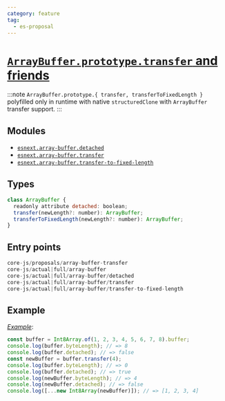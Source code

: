 ```yaml
---
category: feature
tag:
  - es-proposal
---
```


# [`ArrayBuffer.prototype.transfer` and friends](#https://github.com/tc39/proposal-arraybuffer-transfer)

:::note
`ArrayBuffer.prototype.{ transfer, transferToFixedLength }` polyfilled only in runtime with native `structuredClone` with `ArrayBuffer` transfer support.
:::

## Modules

- [`esnext.array-buffer.detached`](https://github.com/zloirock/core-js/blob/master/packages/core-js/modules/esnext.array-buffer.detached.js)
- [`esnext.array-buffer.transfer`](https://github.com/zloirock/core-js/blob/master/packages/core-js/modules/esnext.array-buffer.transfer.js)
- [`esnext.array-buffer.transfer-to-fixed-length`](https://github.com/zloirock/core-js/blob/master/packages/core-js/modules/esnext.array-buffer.transfer-to-fixed-length.js)

## Types

```js
class ArrayBuffer {
  readonly attribute detached: boolean;
  transfer(newLength?: number): ArrayBuffer;
  transferToFixedLength(newLength?: number): ArrayBuffer;
}
```

## Entry points

```js
core-js/proposals/array-buffer-transfer
core-js/actual|full/array-buffer
core-js/actual|full/array-buffer/detached
core-js/actual|full/array-buffer/transfer
core-js/actual|full/array-buffer/transfer-to-fixed-length
```

## Example

[_Example_](https://tinyurl.com/2y99jj9k):

```js
const buffer = Int8Array.of(1, 2, 3, 4, 5, 6, 7, 8).buffer;
console.log(buffer.byteLength); // => 8
console.log(buffer.detached); // => false
const newBuffer = buffer.transfer(4);
console.log(buffer.byteLength); // => 0
console.log(buffer.detached); // => true
console.log(newBuffer.byteLength); // => 4
console.log(newBuffer.detached); // => false
console.log([...new Int8Array(newBuffer)]); // => [1, 2, 3, 4]
```

